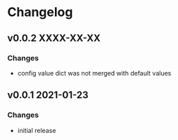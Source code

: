 # Changelog

## v0.0.2 XXXX-XX-XX

### Changes

- config value dict was not merged with default values

## v0.0.1 2021-01-23

### Changes

- initial release

